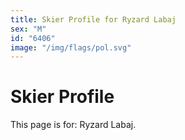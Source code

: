 ```yaml
---
title: Skier Profile for Ryzard Labaj
sex: "M"
id: "6406"
image: "/img/flags/pol.svg" 
---
```


# Skier Profile

This page is for: Ryzard Labaj.
    